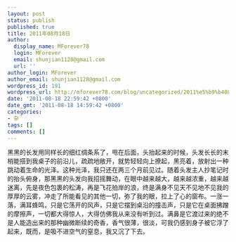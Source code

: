 ```yaml
---
layout: post
status: publish
published: true
title: 2011年08月18日
author:
  display_name: MForever78
  login: MForever
  email: shunjian1128@gmail.com
  url: ''
author_login: MForever
author_email: shunjian1128@gmail.com
wordpress_id: 191
wordpress_url: http://mforever78.com/blog/uncategorized/2011%e5%b9%b408%e6%9c%8818%e6%97%a5-5/
date: '2011-08-18 22:59:42 +0800'
date_gmt: '2011-08-18 14:59:42 +0800'
categories:
- 杂
tags: []
comments: []
---
```


<p>黑黑的长发用同样长的细红绸条系了，甩在后面，头抬起来的时候，头发长长的末梢能搭到我桌子的前沿儿，疏疏地敞开，就势轻轻向上撩起，黑亮着，放射出一种跳动着生命的光泽。这种光泽，我只还在两三个月前见过。随着头发主人抄笔记时的抬头俯身，那黑黑的头发向我招摇舞动，在眼中越来越大，越来越浓重，越来越迷离，先是夜色包裹的松涛，再是飞花拍岸的浪，终是满身不见天不见地不见我的厚厚的云雾，冲走了所能看见的其他一切，弥了我的眼，拉上了心的窗布。一涨一落，满耳蜂鸣，只是它荡开的风声，只是它摆到桌沿的撞击声，只是它在桌面拂蹭的摩擦声，一切都大得惊人，大得仿佛我从来没有听到过。满鼻是它渡过来的绝不是人能造出来的那种幽微断续的奇香，香气很薄，很淡，可我仍感到身子被它浮了起来，既而，是吸不进空气的窒息，我又沉了下去。</P>
